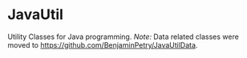 # JavaUtil
Utility Classes for Java programming.
*Note:* Data related classes were moved to https://github.com/BenjaminPetry/JavaUtilData.